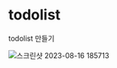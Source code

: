 # todolist
todolist 만들기

![스크린샷 2023-08-16 185713](https://github.com/ioimmini/todolist/assets/141547885/9032dd2d-53af-4020-bbd5-b305d28fadce)
